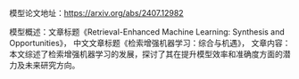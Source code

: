 模型论文地址：https://arxiv.org/abs/2407.12982

模型概述：文章标题《Retrieval-Enhanced Machine Learning: Synthesis and Opportunities》，
中文文章标题《检索增强机器学习：综合与机遇》，
文章内容：本文综述了检索增强机器学习的发展，探讨了其在提升模型效率和准确度方面的潜力及未来研究方向。
